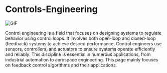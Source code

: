 # Controls-Engineering

![GIF](https://github.com/tech-lover-1510/Controls-Engineering/assets/136898779/b9568d09-6dca-40a0-8f7c-f77667be8b9b)

Control engineering is a field that focuses on designing systems to regulate behavior using control loops. It involves both open-loop and closed-loop (feedback) systems to achieve desired performance. Control engineers use sensors, controllers, and actuators to ensure systems operate efficiently and reliably. This discipline is essential in numerous applications, from industrial automation to aerospace engineering. This page mainly focuses on feedback control algorithms and their applications.
